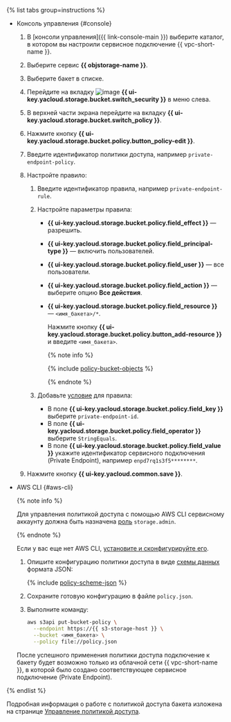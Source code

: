 {% list tabs group=instructions %}

- Консоль управления {#console}

  1. В [консоли управления]({{ link-console-main }}) выберите каталог, в котором вы настроили сервисное подключение {{ vpc-short-name }}.
  1. Выберите сервис **{{ objstorage-name }}**.
  1. Выберите бакет в списке.
  1. Перейдите на вкладку ![image](../../_assets/console-icons/persons-lock.svg) **{{ ui-key.yacloud.storage.bucket.switch_security }}** в меню слева.
  1. В верхней части экрана перейдите на вкладку **{{ ui-key.yacloud.storage.bucket.switch_policy }}**.
  1. Нажмите кнопку **{{ ui-key.yacloud.storage.bucket.policy.button_policy-edit }}**.
  1. Введите идентификатор политики доступа, например `private-endpoint-policy`.
  1. Настройте правило:

      1. Введите идентификатор правила, например `private-endpoint-rule`.
      1. Настройте параметры правила:
          * **{{ ui-key.yacloud.storage.bucket.policy.field_effect }}** — разрешить.
          * **{{ ui-key.yacloud.storage.bucket.policy.field_principal-type }}** — включить пользователей.
          * **{{ ui-key.yacloud.storage.bucket.policy.field_user }}** — все пользователи.
          * **{{ ui-key.yacloud.storage.bucket.policy.field_action }}** — выберите опцию **Все действия**.
          * **{{ ui-key.yacloud.storage.bucket.policy.field_resource }}** — `<имя_бакета>/*`.

            Нажмите кнопку **{{ ui-key.yacloud.storage.bucket.policy.button_add-resource }}** и введите `<имя_бакета>`.

            {% note info %}

            {% include [policy-bucket-objects](policy-bucket-objects.md) %}

            {% endnote %}

      1. Добавьте [условие](../../storage/s3/api-ref/policy/conditions.md) для правила:

          * В поле **{{ ui-key.yacloud.storage.bucket.policy.field_key }}** выберите `private-endpoint-id`.
          * В поле **{{ ui-key.yacloud.storage.bucket.policy.field_operator }}** выберите `StringEquals`.
          * В поле **{{ ui-key.yacloud.storage.bucket.policy.field_value }}** укажите идентификатор сервисного подключения (Private Endpoint), например `enpd7rq1s3f5********`.
  1. Нажмите кнопку **{{ ui-key.yacloud.common.save }}**.

- AWS CLI {#aws-cli}

  {% note info %}

  Для управления политикой доступа с помощью AWS CLI сервисному аккаунту должна быть назначена [роль](../../storage/security/index.md#storage-admin) `storage.admin`.

  {% endnote %}

  Если у вас еще нет AWS CLI, [установите и сконфигурируйте его](../../storage/tools/aws-cli.md).

  1. Опишите конфигурацию политики доступа в виде [схемы данных](../../storage/s3/api-ref/policy/scheme.md) формата JSON:

      {% include [policy-scheme-json](../vpc/policy-scheme-json.md) %}

  1. Сохраните готовую конфигурацию в файле `policy.json`.

  1. Выполните команду:

      ```bash
      aws s3api put-bucket-policy \
        --endpoint https://{{ s3-storage-host }} \
        --bucket <имя_бакета> \
        --policy file://policy.json
      ```

  После успешного применения политики доступа подключение к бакету будет возможно только из облачной сети {{ vpc-short-name }}, в которой было создано соответствующее сервисное подключение (Private Endpoint).

{% endlist %}

Подробная информация о работе с политикой доступа бакета изложена на странице [Управление политикой доступа](../../storage/operations/buckets/policy.md).